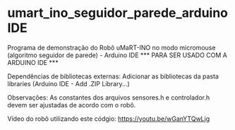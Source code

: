 # umart_ino_seguidor_parede_arduinoIDE
Programa de demonstração do Robô uMaRT-INO no modo micromouse (algoritmo seguidor de parede) - Arduino IDE
*** PARA SER USADO COM A ARDUINO IDE ***

Dependências de bibliotecas externas:
Adicionar as bibliotecas da pasta libraries (Arduino IDE - Add .ZIP Library...)


Observações:
As constantes dos arquivos sensores.h e controlador.h devem ser ajustadas de acordo com o robô.

Vídeo do robô utilizando este códgio: https://youtu.be/wGanYTQwLjg
